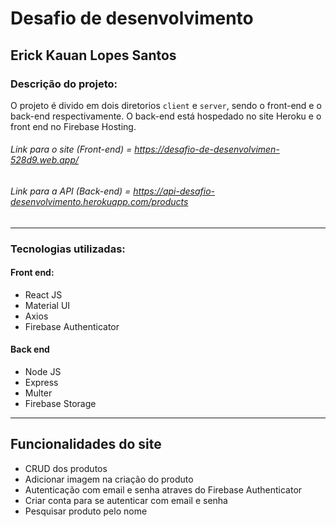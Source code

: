 # Desafio de desenvolvimento
## Erick Kauan Lopes Santos
### Descrição do projeto:
O projeto é divido em dois diretorios `client` e `server`, sendo o front-end e o back-end respectivamente. O back-end está hospedado no site Heroku e o front end no Firebase Hosting.

###### Link para o site (Front-end) = https://desafio-de-desenvolvimen-528d9.web.app/ 
###### Link para a API (Back-end) = https://api-desafio-desenvolvimento.herokuapp.com/products

------------
### Tecnologias utilizadas:
#### Front end:
- React JS
- Material UI
- Axios
- Firebase Authenticator

#### Back end
- Node JS
- Express
- Multer
- Firebase Storage

------------
## Funcionalidades do site
- CRUD dos produtos
- Adicionar imagem na criação do produto
- Autenticação com email e senha atraves do Firebase Authenticator
- Criar conta para se autenticar com email e senha
- Pesquisar produto pelo nome
